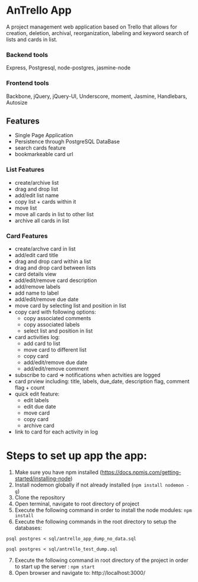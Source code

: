 # AnTrello App
A project management web application based on Trello that allows for
creation, deletion, archival, reorganization, labeling and keyword search of lists and
cards in list.

### Backend tools
Express, Postgresql, node-postgres, jasmine-node

### Frontend tools
Backbone, jQuery, jQuery-UI, Underscore, moment, Jasmine, Handlebars, Autosize

## Features
- Single Page Application
- Persistence through PostgreSQL DataBase
- search cards feature
- bookmarkeable card url

### List Features
- create/archive list
- drag and drop list
- add/edit list name
- copy list + cards within it
- move list
- move all cards in list to other list
- archive all cards in list

### Card Features
- create/archve card in list
- add/edit card title
- drag and drop card within a list
- drag and drop card between lists
- card details view
- add/edit/remove card description
- add/remove labels
- add name to label
- add/edit/remove due date
- move card by selecting list and position in list
- copy card with following options:
  - copy associated comments
  - copy associated labels
  - select list and position in list
- card activities log:
  - add card to list
  - move card to different list
  - copy card
  - add/edit/remove due date
  - add/edit/remove comment
- subscribe to card => notifications when actvities are logged
- card prview including: title, labels, due_date, description flag, comment flag + count
- quick edit feature:
  - edit labels
  - edit due date
  - move card
  - copy card
  - archive card
- link to card for each activity in log

# Steps to set up app the app:
1) Make sure you have npm installed (https://docs.npmjs.com/getting-started/installing-node)
2) Install nodemon globally if not already installed (`npm install nodemon -g`)
3) Clone the repository
4) Open terminal, navigate to root directory of project
5) Execute the following command in order to install the node modules: `npm install`
6) Execute the following commands in the root directory to setup the databases:

`psql postgres < sql/antrello_app_dump_no_data.sql`

`psql postgres < sql/antrello_test_dump.sql`

7) Execute the following command in root directory of the project in order to start up the server : `npm start`
8) Open browser and navigate to: http://localhost:3000/
